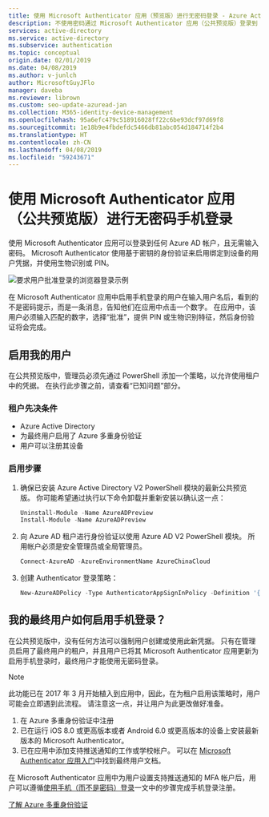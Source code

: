 ```yaml
---
title: 使用 Microsoft Authenticator 应用（预览版）进行无密码登录 - Azure Active Directory
description: 不使用密码通过 Microsoft Authenticator 应用（公共预览版）登录到 Azure AD
services: active-directory
ms.service: active-directory
ms.subservice: authentication
ms.topic: conceptual
origin.date: 02/01/2019
ms.date: 04/08/2019
ms.author: v-junlch
author: MicrosoftGuyJFlo
manager: daveba
ms.reviewer: librown
ms.custom: seo-update-azuread-jan
ms.collection: M365-identity-device-management
ms.openlocfilehash: 95a6efc479c518916028ff22c6be93dcf97d69f8
ms.sourcegitcommit: 1e18b9e4fbdefdc5466db81abc054d184714f2b4
ms.translationtype: HT
ms.contentlocale: zh-CN
ms.lasthandoff: 04/08/2019
ms.locfileid: "59243671"
---
```

# <a name="password-less-phone-sign-in-with-the-microsoft-authenticator-app-public-preview"></a>使用 Microsoft Authenticator 应用（公共预览版）进行无密码手机登录

使用 Microsoft Authenticator 应用可以登录到任何 Azure AD 帐户，且无需输入密码。 Microsoft Authenticator 使用基于密钥的身份验证来启用绑定到设备的用户凭据，并使用生物识别或 PIN。

![要求用户批准登录的浏览器登录示例](./media/howto-authentication-phone-sign-in/phone-sign-in-microsoft-authenticator-app.png)

在 Microsoft Authenticator 应用中启用手机登录的用户在输入用户名后，看到的不是密码提示，而是一条消息，告知他们在应用中点击一个数字。 在应用中，该用户必须输入匹配的数字，选择“批准”，提供 PIN 或生物识别特征，然后身份验证将会完成。

## <a name="enable-my-users"></a>启用我的用户

在公共预览版中，管理员必须先通过 PowerShell 添加一个策略，以允许使用租户中的凭据。 在执行此步骤之前，请查看“已知问题”部分。

### <a name="tenant-prerequisites"></a>租户先决条件

* Azure Active Directory
* 为最终用户启用了 Azure 多重身份验证
* 用户可以注册其设备

### <a name="steps-to-enable"></a>启用步骤

1. 确保已安装 Azure Active Directory V2 PowerShell 模块的最新公共预览版。 你可能希望通过执行以下命令卸载并重新安装以确认这一点：

    ```powershell
    Uninstall-Module -Name AzureADPreview
    Install-Module -Name AzureADPreview
    ```

2. 向 Azure AD 租户进行身份验证以使用 Azure AD V2 PowerShell 模块。 所用帐户必须是安全管理员或全局管理员。

    ```powershell
    Connect-AzureAD -AzureEnvironmentName AzureChinaCloud
    ```

3. 创建 Authenticator 登录策略：

    ```powershell
    New-AzureADPolicy -Type AuthenticatorAppSignInPolicy -Definition '{"AuthenticatorAppSignInPolicy":{"Enabled":true}}' -isOrganizationDefault $true -DisplayName AuthenticatorAppSignIn
    ```

## <a name="how-do-my-end-users-enable-phone-sign-in"></a>我的最终用户如何启用手机登录？

在公共预览版中，没有任何方法可以强制用户创建或使用此新凭据。 只有在管理员启用了最终用户的租户，并且用户已将其 Microsoft Authenticator 应用更新为启用手机登录时，最终用户才能使用无密码登录。

> [!NOTE]
> 此功能已在 2017 年 3 月开始植入到应用中，因此，在为租户启用该策略时，用户可能会立即遇到此流程。 请注意这一点，并让用户为此更改做好准备。
>

1. 在 Azure 多重身份验证中注册
1. 已在运行 iOS 8.0 或更高版本或者 Android 6.0 或更高版本的设备上安装最新版本的 Microsoft Authenticator。
1. 已在应用中添加支持推送通知的工作或学校帐户。 可以在 [Microsoft Authenticator 应用入门](/active-directory/user-help/microsoft-authenticator-app-how-to)中找到最终用户文档。

在 Microsoft Authenticator 应用中为用户设置支持推送通知的 MFA 帐户后，用户可以遵循[使用手机（而不是密码）登录](../user-help/microsoft-authenticator-app-phone-signin-faq.md)一文中的步骤完成手机登录注册。

[了解 Azure 多重身份验证](../authentication/howto-mfa-getstarted.md)

<!-- Update_Description: wording update -->